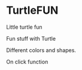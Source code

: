 # TurtleFUN
Little turtle fun 



Fun stuff with Turtle

Different colors and shapes.

On click function
